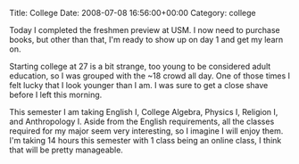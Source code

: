 Title: College
Date: 2008-07-08 16:56:00+00:00
Category: college

Today I completed the freshmen preview at USM. I now need to purchase books,
but other than that, I'm ready to show up on day 1 and get my learn on.

  
  
  
Starting college at 27 is a bit strange, too young to be considered adult
education, so I was grouped with the ~18 crowd all day. One of those times I
felt lucky that I look younger than I am. I was sure to get a close shave
before I left this morning.

  
  
  
This semester I am taking English I, College Algebra, Physics I, Religion I,
and Anthropology I. Aside from the English requirements, all the classes
required for my major seem very interesting, so I imagine I will enjoy them.
I'm taking 14 hours this semester with 1 class being an online class, I think
that will be pretty manageable.


